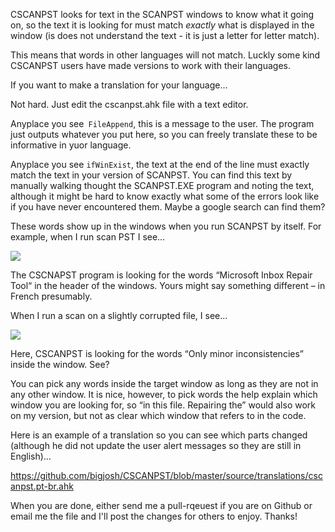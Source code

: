 CSCANPST looks for text in the SCANPST windows to know what it going on, so the text it is looking for must match *exactly* 
what is displayed in the window (is does not understand the text - it is just a letter for letter match). 

This means that words in other languages will not match. Luckly some kind CSCANPST users have made versions to work with their languages.

If you want to make a translation for your language...

Not hard. Just edit the cscanpst.ahk file with a text editor. 

Anyplace you see` FileAppend`, this is a message to the user. The program just outputs whatever you put here, so you can freely
translate these to be informative in yuor language. 

Anyplace you see `ifWinExist`, the text at the end of the line must exactly match the text in your version of SCANPST. 
You can find this text by manually walking thought the SCANPST.EXE program and noting the text, although it might be hard
to know exactly what some of the errors look like if you have never encountered them. Maybe a google search can find them?


These words show up in the windows when you run SCANPST by itself. For example, when I run scan PST I see…

![](images/repair.gif)

The CSCNAPST program is looking for the words “Microsoft Inbox Repair Tool“  in the header of the windows.  Yours might say something different – in French presumably. 

When I run a scan on a slightly corrupted file, I see…

![](images/minor.gif)

Here, CSCANPST is looking for the words “Only minor inconsistencies” inside the window. See?

You can pick any words inside the target window as long as they are not in any other window. It is nice, however, to pick words the help explain which window you are looking for, so “in this file. Repairing the” would also work on my version, but not as clear which window that refers to in the code. 




Here is an example of a translation so you can see which parts changed (although he did not update the user alert messages so they are still in English)…

https://github.com/bigjosh/CSCANPST/blob/master/source/translations/cscanpst.pt-br.ahk

When you are done, either send me a pull-rqeuest if you are on Github or email me the file and I'll post the changes for others to enjoy. Thanks!
